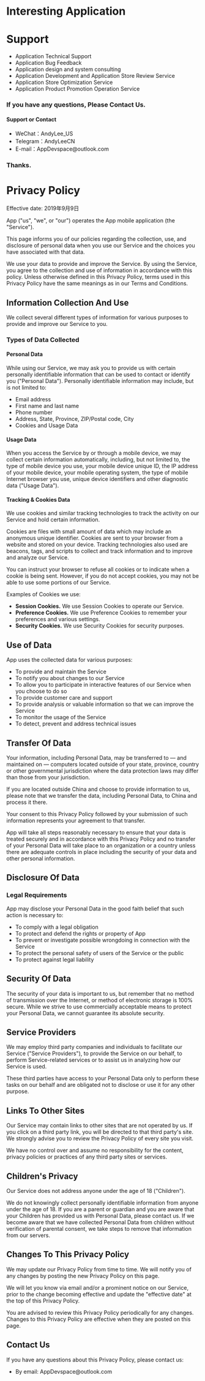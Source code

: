 # Interesting Application

<h1>Support</h1>

<ul>
    <li>Application Technical Support</li>
    <li>Application Bug Feedback</li>
    <li>Application design and system consulting</li>
    <li>Application Development and Application Store Review Service</li>
    <li>Application Store Optimization Service</li>
    <li>Application Product Promotion Operation Service</li>
</ul>

### If you have any questions, Please Contact Us.
#### Support or Contact

<ul>
    <li>WeChat：AndyLee_US</li>
    <li>Telegram：AndyLeeCN</li>
    <li>E-mail：AppDevspace@outlook.com</li>
</ul>

### Thanks.

<h1>Privacy Policy</h1> <p>Effective date: 2019年9月9日</p> <p>App ("us", "we", or "our") operates the App mobile application (the "Service").</p> <p>This page informs you of our policies regarding the collection, use, and disclosure of personal data when you use our Service and the choices you have associated with that data.</p> <p>We use your data to provide and improve the Service. By using the Service, you agree to the collection and use of information in accordance with this policy. Unless otherwise defined in this Privacy Policy, terms used in this Privacy Policy have the same meanings as in our Terms and Conditions.</p> <h2>Information Collection And Use</h2> <p>We collect several different types of information for various purposes to provide and improve our Service to you.</p> <h3>Types of Data Collected</h3> <h4>Personal Data</h4> <p>While using our Service, we may ask you to provide us with certain personally identifiable information that can be used to contact or identify you ("Personal Data"). Personally identifiable information may include, but is not limited to:</p> <ul>
<li>Email address</li><li>First name and last name</li><li>Phone number</li><li>Address, State, Province, ZIP/Postal code, City</li><li>Cookies and Usage Data</li>
</ul> <h4>Usage Data</h4> <p>When you access the Service by or through a mobile device, we may collect certain information automatically, including, but not limited to, the type of mobile device you use, your mobile device unique ID, the IP address of your mobile device, your mobile operating system, the type of mobile Internet browser you use, unique device identifiers and other diagnostic data ("Usage Data").</p> <h4>Tracking & Cookies Data</h4>
<p>We use cookies and similar tracking technologies to track the activity on our Service and hold certain information.</p>
<p>Cookies are files with small amount of data which may include an anonymous unique identifier. Cookies are sent to your browser from a website and stored on your device. Tracking technologies also used are beacons, tags, and scripts to collect and track information and to improve and analyze our Service.</p>
<p>You can instruct your browser to refuse all cookies or to indicate when a cookie is being sent. However, if you do not accept cookies, you may not be able to use some portions of our Service.</p>
<p>Examples of Cookies we use:</p>
<ul> <li><strong>Session Cookies.</strong> We use Session Cookies to operate our Service.</li> <li><strong>Preference Cookies.</strong> We use Preference Cookies to remember your preferences and various settings.</li> <li><strong>Security Cookies.</strong> We use Security Cookies for security purposes.</li>
</ul> <h2>Use of Data</h2> <p>App uses the collected data for various purposes:</p> <ul> <li>To provide and maintain the Service</li> <li>To notify you about changes to our Service</li> <li>To allow you to participate in interactive features of our Service when you choose to do so</li> <li>To provide customer care and support</li> <li>To provide analysis or valuable information so that we can improve the Service</li> <li>To monitor the usage of the Service</li> <li>To detect, prevent and address technical issues</li>
</ul> <h2>Transfer Of Data</h2>
<p>Your information, including Personal Data, may be transferred to — and maintained on — computers located outside of your state, province, country or other governmental jurisdiction where the data protection laws may differ than those from your jurisdiction.</p>
<p>If you are located outside China and choose to provide information to us, please note that we transfer the data, including Personal Data, to China and process it there.</p>
<p>Your consent to this Privacy Policy followed by your submission of such information represents your agreement to that transfer.</p>
<p>App will take all steps reasonably necessary to ensure that your data is treated securely and in accordance with this Privacy Policy and no transfer of your Personal Data will take place to an organization or a country unless there are adequate controls in place including the security of your data and other personal information.</p> <h2>Disclosure Of Data</h2> <h3>Legal Requirements</h3>
<p>App may disclose your Personal Data in the good faith belief that such action is necessary to:</p>
<ul> <li>To comply with a legal obligation</li> <li>To protect and defend the rights or property of App</li> <li>To prevent or investigate possible wrongdoing in connection with the Service</li> <li>To protect the personal safety of users of the Service or the public</li> <li>To protect against legal liability</li>
</ul> <h2>Security Of Data</h2>
<p>The security of your data is important to us, but remember that no method of transmission over the Internet, or method of electronic storage is 100% secure. While we strive to use commercially acceptable means to protect your Personal Data, we cannot guarantee its absolute security.</p> <h2>Service Providers</h2>
<p>We may employ third party companies and individuals to facilitate our Service ("Service Providers"), to provide the Service on our behalf, to perform Service-related services or to assist us in analyzing how our Service is used.</p>
<p>These third parties have access to your Personal Data only to perform these tasks on our behalf and are obligated not to disclose or use it for any other purpose.</p> <h2>Links To Other Sites</h2>
<p>Our Service may contain links to other sites that are not operated by us. If you click on a third party link, you will be directed to that third party's site. We strongly advise you to review the Privacy Policy of every site you visit.</p>
<p>We have no control over and assume no responsibility for the content, privacy policies or practices of any third party sites or services.</p> <h2>Children's Privacy</h2>
<p>Our Service does not address anyone under the age of 18 ("Children").</p>
<p>We do not knowingly collect personally identifiable information from anyone under the age of 18. If you are a parent or guardian and you are aware that your Children has provided us with Personal Data, please contact us. If we become aware that we have collected Personal Data from children without verification of parental consent, we take steps to remove that information from our servers.</p> <h2>Changes To This Privacy Policy</h2>
<p>We may update our Privacy Policy from time to time. We will notify you of any changes by posting the new Privacy Policy on this page.</p>
<p>We will let you know via email and/or a prominent notice on our Service, prior to the change becoming effective and update the "effective date" at the top of this Privacy Policy.</p>
<p>You are advised to review this Privacy Policy periodically for any changes. Changes to this Privacy Policy are effective when they are posted on this page.</p> <h2>Contact Us</h2>
<p>If you have any questions about this Privacy Policy, please contact us:</p>
<ul> <li>By email: AppDevspace@outlook.com</li> </ul>
